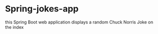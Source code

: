# Spring-jokes-app
this Spring Boot web application displays a random Chuck Norris Joke on the index